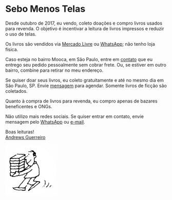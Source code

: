 # Sebo Menos Telas

Desde outubro de 2017, eu vendo, coleto doações e compro livros usados para revenda. O objetivo é incentivar a leitura de livros impressos e reduzir o uso de telas.

Os livros são vendidos via [Mercado Livre](https://lista.mercadolivre.com.br/_CustId_1175694276) ou [WhatsApp](https://wa.me/5511981350566); não tenho loja física.

Caso esteja no bairro Mooca, em São Paulo, entre em [contato](https://wa.me/5511981350566) que eu entrego seu pedido pessoalmente sem cobrar frete. Ou, se estiver em outro bairro, combine para retirar no meu endereço.

Se quiser doar seus livros, eu coleto gratuitamente e até no mesmo dia em São Paulo, SP. Envie [mensagem](https://wa.me/5511981350566) para agendar. Somente livros de ficção são coletados.

Quanto à compra de livros para revenda, eu compro apenas de bazares beneficentes e ONGs.

Não utilizo mais redes sociais. Se quiser entrar em contato, envie mensagem pelo [WhatsApp](https://wa.me/5511981350566) ou [e-mail](mailto:sebomenostelas@gmail.com).

Boas leituras!  
[Andrews Guerreiro](https://github.com/andguerreiro)

<img src="logo.png" style="width: 160px;">
